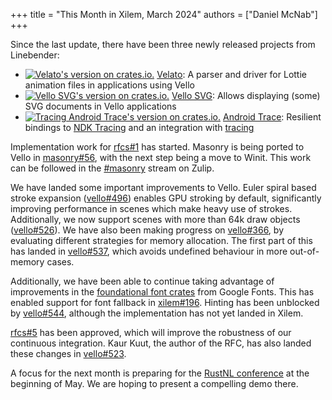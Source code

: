 +++
title = "This Month in Xilem, March 2024"
authors = ["Daniel McNab"]
+++

<!-- I don't think we need to set the date, as it is inferred from the slug -->
Since the last update, there have been three newly released projects from Linebender:

- [![Velato's version on crates.io.](https://img.shields.io/crates/v/velato.svg)](https://crates.io/crates/velato)
 [Velato][]: A parser and driver for Lottie animation files in applications using Vello
- [![Vello SVG's version on crates.io.](https://img.shields.io/crates/v/vello_svg.svg)](https://crates.io/crates/vello_svg)
  [Vello SVG][]: Allows displaying (some) SVG documents in Vello applications
- [![Tracing Android Trace's version on crates.io.](https://img.shields.io/crates/v/tracing_android_trace.svg)](https://crates.io/crates/tracing_android_trace)
  [Android Trace][]: Resilient bindings to [NDK Tracing][] and an integration with [tracing][]

<!-- TODO: Gif of Velato? -->

Implementation work for [rfcs#1] has started. Masonry is being ported to Vello in [masonry#56], with the next step being a move to Winit.
This work can be followed in the [#masonry][] stream on Zulip.

We have landed some important improvements to Vello.
Euler spiral based stroke expansion ([vello#496][]) enables GPU stroking by default, significantly improving performance in scenes which make heavy use of strokes.
Additionally, we now support scenes with more than 64k draw objects ([vello#526]).
We have also been making progress on [vello#366][], by evaluating different strategies for memory allocation.
The first part of this has landed in [vello#537][], which avoids undefined behaviour in more out-of-memory cases.

Additionally, we have been able to continue taking advantage of improvements in the [foundational font crates][fontations] from Google Fonts.
This has enabled support for font fallback in [xilem#196][].
Hinting has been unblocked by [vello#544][], although the implementation has not yet landed in Xilem.

[rfcs#5][] has been approved, which will improve the robustness of our continuous integration.
Kaur Kuut, the author of the RFC, has also landed these changes in [vello#523].

A focus for the next month is preparing for the [RustNL conference][] at the beginning of May.
We are hoping to present a compelling demo there.

[masonry#56]: https://github.com/PoignardAzur/masonry-rs/pull/56
[Android Trace]: https://github.com/linebender/android_trace
[Vello SVG]: https://github.com/linebender/vello_svg
[Velato]: https://github.com/linebender/velato
[rfcs#1]: https://github.com/linebender/rfcs/blob/main/rfcs/0001-masonry-backend.md
[NDK Tracing]: https://developer.android.com/ndk/reference/group/tracing
[tracing]: https://crates.io/crates/tracing
[xilem#196]: https://github.com/linebender/xilem/pull/196
[RustNL conference]: https://2024.rustnl.org/
[#masonry]: https://xi.zulipchat.com/#narrow/stream/317477-masonry
[vello#366]: https://github.com/linebender/vello/issues/366
[vello#496]: https://github.com/linebender/vello/pull/496
[vello#537]: https://github.com/linebender/vello/pull/537
[vello#544]: https://github.com/linebender/vello/pull/544
[fontations]: https://github.com/googlefonts/fontations
[rfcs#5]: https://github.com/linebender/rfcs/blob/main/rfcs/0005-version-matrix.md
[vello#523]: https://github.com/linebender/vello/pull/523
[vello#526]: https://github.com/linebender/vello/pull/526
